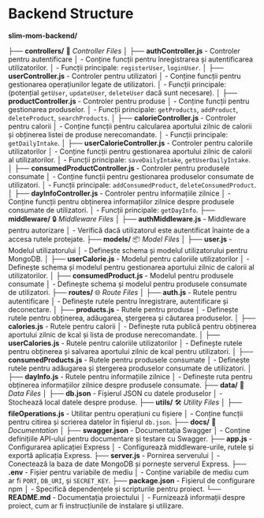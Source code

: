 # Backend Structure

**slim-mom-backend/**

├── **controllers/** 📂 _Controller Files_
│ ├── **authController.js** - Controler pentru autentificare
│ - Conține funcții pentru înregistrarea și autentificarea utilizatorilor.
│ - Funcții principale: `registerUser`, `loginUser`.
│ ├── **userController.js** - Controler pentru utilizatori
│ - Conține funcții pentru gestionarea operațiunilor legate de utilizatori.
│ - Funcții principale: (potențial `getUser`, `updateUser`, `deleteUser` dacă sunt necesare).
│ ├── **productController.js** - Controler pentru produse
│ - Conține funcții pentru gestionarea produselor.
│ - Funcții principale: `getProducts`, `addProduct`, `deleteProduct`, `searchProducts`.
│ ├── **calorieController.js** - Controler pentru calorii
│ - Conține funcții pentru calcularea aportului zilnic de calorii și obținerea listei de produse nerecomandate.
│ - Funcții principale: `getDailyIntake`.
│ ├── **userCalorieController.js** - Controler pentru caloriile utilizatorilor
│ - Conține funcții pentru gestionarea aportului zilnic de calorii al utilizatorilor.
│ - Funcții principale: `saveDailyIntake`, `getUserDailyIntake`.
│ ├── **consumedProductController.js** - Controler pentru produsele consumate
│ - Conține funcții pentru gestionarea produselor consumate de utilizatori.
│ - Funcții principale: `addConsumedProduct`, `deleteConsumedProduct`.
│ ├── **dayInfoController.js** - Controler pentru informațiile zilnice
│ - Conține funcții pentru obținerea informațiilor zilnice despre produsele consumate de utilizatori.
│ - Funcții principale: `getDayInfo`.
├── **middleware/** 🔒 _Middleware Files_
│ ├── **authMiddleware.js** - Middleware pentru autorizare
│ - Verifică dacă utilizatorul este autentificat înainte de a accesa rutele protejate.
├── **models/** 📦 _Model Files_
│ ├── **user.js** - Modelul utilizatorului
│ - Definește schema și modelul utilizatorului pentru MongoDB.
│ ├── **userCalorie.js** - Modelul pentru caloriile utilizatorilor
│ - Definește schema și modelul pentru gestionarea aportului zilnic de calorii al utilizatorilor.
│ ├── **consumedProduct.js** - Modelul pentru produsele consumate
│ - Definește schema și modelul pentru produsele consumate de utilizatori.
├── **routes/** 🌐 _Route Files_
│ ├── **auth.js** - Rutele pentru autentificare
│ - Definește rutele pentru înregistrare, autentificare și deconectare.
│ ├── **products.js** - Rutele pentru produse
│ - Definește rutele pentru obținerea, adăugarea, ștergerea și căutarea produselor.
│ ├── **calories.js** - Rutele pentru calorii
│ - Definește ruta publică pentru obținerea aportului zilnic de kcal și lista de produse nerecomandate.
│ ├── **userCalories.js** - Rutele pentru caloriile utilizatorilor
│ - Definește rutele pentru obținerea și salvarea aportului zilnic de kcal pentru utilizatori.
│ ├── **consumedProducts.js** - Rutele pentru produsele consumate
│ - Definește rutele pentru adăugarea și ștergerea produselor consumate de utilizatori.
│ ├── **dayInfo.js** - Rutele pentru informațiile zilnice
│ - Definește ruta pentru obținerea informațiilor zilnice despre produsele consumate.
├── **data/** 📂 _Data Files_
│ ├── **db.json** - Fișierul JSON cu datele produselor
│ - Stochează local datele despre produse.
├── **utils/** 🛠️ _Utility Files_
│ ├── **fileOperations.js** - Utilitar pentru operațiuni cu fișiere
│ - Conține funcții pentru citirea și scrierea datelor în fișierul `db.json`.
├── **docs/** 📄 _Documentation_
│ ├── **swagger.json** - Documentația Swagger
│ - Conține definițiile API-ului pentru documentare și testare cu Swagger.
├── **app.js** - Configurarea aplicației Express
│ - Configurează middleware-urile, rutele și exportă aplicația Express.
├── **server.js** - Pornirea serverului
│ - Conectează la baza de date MongoDB și pornește serverul Express.
├── **.env** - Fișier pentru variabile de mediu
│ - Conține variabile de mediu cum ar fi `PORT`, `DB_URI`, și `SECRET_KEY`.
├── **package.json** - Fișierul de configurare npm
│ - Specifică dependențele și scripturile pentru proiect.
└── **README.md** - Documentația proiectului
│ - Furnizează informații despre proiect, cum ar fi instrucțiunile de instalare și utilizare.
